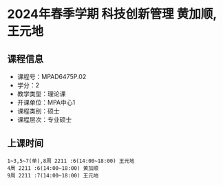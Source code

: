 # 2024年春季学期 科技创新管理 黄加顺, 王元地






## 课程信息

- 课程号：MPAD6475P.02
- 学分：2
- 教学类型：理论课
- 开课单位：MPA中心1
- 课程类别：硕士
- 课程层次：专业硕士

## 上课时间

```
1~3,5~7(单),8周 2211 :6(14:00~18:00) 王元地
4周 2211 :6(14:00~18:00) 黄加顺
9周 2211 :7(14:00~18:00) 王元地
```


